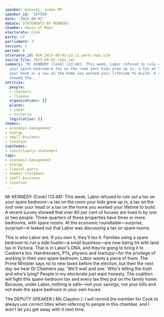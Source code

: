```yaml
---
speaker: Kennedy, Simon MP
speaker_id: '267506'
date: '2025-09-02'
debate: STATEMENTS BY MEMBERS
chamber: House of Reps
electorate: Cook
party: LP
parliament: 3
session: 1
period: 0
utterance_id: AUH_2025-09-02-p3.s1.per0.reps.u24
source_file: 2025-09-02_reps.xml
summary: 'Mr KENNEDY (Cook) (13:48): This week, Labor refused to rule out a tax on
  your spare bedroom—a tax on the room your kids grew up in, a tax on the roof over
  your head or a tax on the home you worked your lifetime to build. A recent survey
  showed tha...'
entities:
  people:
  - Chalmers
  - Claydon
  organizations: []
  places:
  - Labor
  - Victoria
  legislation: []
themes:
- economic-management
- energy
- small-business
- taxation
subthemes:
- constituency-statement
tags:
- economic-management
- energy
- liberal-party
- member-statement
- small-business
- taxation
---
```


Mr KENNEDY (Cook) (13:48): This week, Labor refused to rule out a tax on your spare bedroom—a tax on the room your kids grew up in, a tax on the roof over your head or a tax on the home you worked your lifetime to build. A recent survey showed that over 60 per cent of houses are lived in by one or two people. Three-quarters of these properties have three or more bedrooms, with spare rooms. At the economic roundtable—surprise, surprise!—it leaked out that Labor was discussing a tax on spare rooms.

This is who Labor are. If you own it, they'll tax it. Families using a spare bedroom to run a side hustle—a small business—are now being hit with land tax in Victoria. That is in Labor's DNA, and they're going to bring it to Canberra too. Hairdressers, PTs, physios and startups—for the privilege of working in their own spare bedroom, Labor wants a piece of them. The Prime Minister says no to new taxes before the election, but then the next day we hear Dr Chalmers say, 'We'll wait and see.' Who's telling the truth and who's lying? People in my electorate just want honesty. The coalition will fight this spare-bedroom tax and every tax they put on the family home. Because, under Labor, nothing is safe—not your savings, not your bills and not even the spare bedroom in your own house.

The DEPUTY SPEAKER ( Ms Claydon ): I will remind the member for Cook to always use correct titles when referring to people in this chamber, and I won't let you get away with it next time.